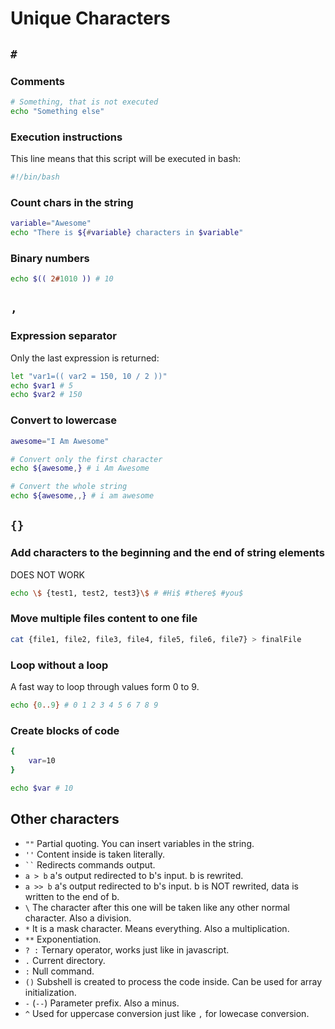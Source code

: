# Unique Characters

## `#`

### Comments 
```bash 
# Something, that is not executed
echo "Something else"
```

### Execution instructions
This line means that this script will be executed in bash: 
```bash 
#!/bin/bash
```

### Count chars in the string

```bash
variable="Awesome"
echo "There is ${#variable} characters in $variable"
```

### Binary numbers

```bash
echo $(( 2#1010 )) # 10
```


## `,` 

### Expression separator 

Only the last expression  is returned:
```bash
let "var1=(( var2 = 150, 10 / 2 ))"
echo $var1 # 5
echo $var2 # 150
```

### Convert to lowercase

```bash
awesome="I Am Awesome"

# Convert only the first character
echo ${awesome,} # i Am Awesome

# Convert the whole string
echo ${awesome,,} # i am awesome
```

## `{}`

### Add characters to the beginning and the end of string elements

DOES NOT WORK
```bash
echo \$ {test1, test2, test3}\$ # #Hi$ #there$ #you$
```

### Move multiple files content to one file
```bash
cat {file1, file2, file3, file4, file5, file6, file7} > finalFile
```

### Loop without a loop

A fast way to loop through values form 0 to 9.
```bash
echo {0..9} # 0 1 2 3 4 5 6 7 8 9
```

### Create blocks of code
```bash
{
    var=10
}

echo $var # 10
```


## Other characters

- `""` Partial quoting. You can insert variables in the string.
- `''` Content inside is taken literally.
- ` `` ` Redirects commands output.
- `a > b` a's output redirected to b's input. b is rewrited.
- `a >> b` a's output redirected to b's input. b is NOT rewrited, data is written to the end of b.
- `\` The character after this one will be taken like any other normal character. Also a division.
- `*` It is a mask character. Means everything. Also a multiplication.
- `**` Exponentiation.
- `? :` Ternary operator, works just like in javascript. 
- `.` Current directory.
- `:` Null command.
- `()` Subshell is created to process the code inside. Can be used for array initialization.
- `-` (`--`) Parameter prefix. Also a minus.
- `^` Used for uppercase conversion just like `,` for lowecase conversion.